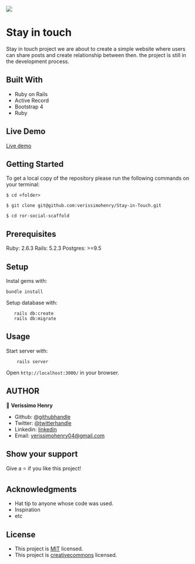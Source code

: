 ![](https://img.shields.io/badge/Microverse-blueviolet)

# Stay in touch

Stay in touch project we are about to create a simple website where users can share posts and create relationship between then. the project is still in the development process.

## Built With

- Ruby on Rails
- Active Record
- Bootstrap 4
- Ruby

## Live Demo

[Live demo](https://peaceful-stream-34920.herokuapp.com/)

## Getting Started

To get a local copy of the repository please run the following commands on your terminal:

```
$ cd <folder>
```

```
$ git clone git@github.com:verissimohenry/Stay-in-Touch.git
```

```
$ cd ror-social-scaffold
```

## Prerequisites

Ruby: 2.6.3
Rails: 5.2.3
Postgres: >=9.5

## Setup

Instal gems with:

```
bundle install
```

Setup database with:

```
   rails db:create
   rails db:migrate
```

## Usage

Start server with:

```
    rails server
```

Open `http://localhost:3000/` in your browser.

## AUTHOR

👤 **Verissimo Henry**

- Github: [@githubhandle](https://github.com/verissimohenry)
- Twitter: [@twitterhandle](https://twitter.com/verissimohenry)
- Linkedin: [linkedin](https://www.linkedin.com/in/henry-verissimo-618906167/)
- Email: verissimohenry04@gmail.com

## Show your support

Give a ⭐️ if you like this project!

## Acknowledgments

- Hat tip to anyone whose code was used.
- Inspiration
- etc

## License

- This project is [MIT](https://opensource.org/licenses/MIT) licensed.
- This project is [creativecommons](https://creativecommons.org/licenses/by-nc/4.0/) licensed.
